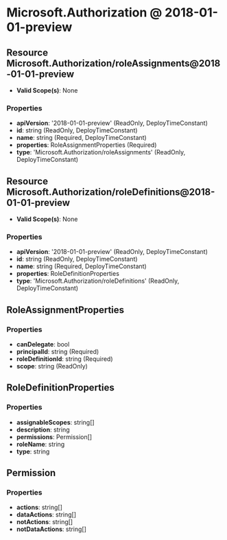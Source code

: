 # Microsoft.Authorization @ 2018-01-01-preview

## Resource Microsoft.Authorization/roleAssignments@2018-01-01-preview
* **Valid Scope(s)**: None
### Properties
* **apiVersion**: '2018-01-01-preview' (ReadOnly, DeployTimeConstant)
* **id**: string (ReadOnly, DeployTimeConstant)
* **name**: string (Required, DeployTimeConstant)
* **properties**: RoleAssignmentProperties (Required)
* **type**: 'Microsoft.Authorization/roleAssignments' (ReadOnly, DeployTimeConstant)

## Resource Microsoft.Authorization/roleDefinitions@2018-01-01-preview
* **Valid Scope(s)**: None
### Properties
* **apiVersion**: '2018-01-01-preview' (ReadOnly, DeployTimeConstant)
* **id**: string (ReadOnly, DeployTimeConstant)
* **name**: string (Required, DeployTimeConstant)
* **properties**: RoleDefinitionProperties
* **type**: 'Microsoft.Authorization/roleDefinitions' (ReadOnly, DeployTimeConstant)

## RoleAssignmentProperties
### Properties
* **canDelegate**: bool
* **principalId**: string (Required)
* **roleDefinitionId**: string (Required)
* **scope**: string (ReadOnly)

## RoleDefinitionProperties
### Properties
* **assignableScopes**: string[]
* **description**: string
* **permissions**: Permission[]
* **roleName**: string
* **type**: string

## Permission
### Properties
* **actions**: string[]
* **dataActions**: string[]
* **notActions**: string[]
* **notDataActions**: string[]

